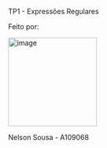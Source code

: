 TP1 - Expressões Regulares

  Feito por:
  
  <img width="180" height="180" alt="image" src="https://github.com/user-attachments/assets/37338582-83b4-4b7d-933b-ecc82cbd9d91" />
  
  Nelson Sousa - A109068
